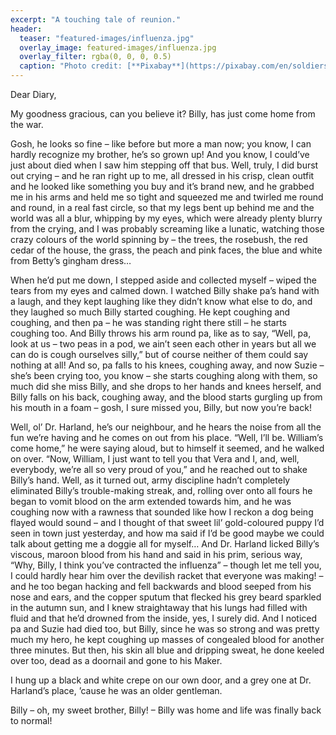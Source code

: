 ```yaml
---
excerpt: "A touching tale of reunion."
header:
  teaser: "featured-images/influenza.jpg"
  overlay_image: featured-images/influenza.jpg
  overlay_filter: rgba(0, 0, 0, 0.5)
  caption: "Photo credit: [**Pixabay**](https://pixabay.com/en/soldiers-motorcycle-military-502116/)"
---
```


Dear Diary,

My goodness gracious, can you believe it?  Billy, has just come home from the war.

Gosh, he looks so fine – like before but more a man now; you know, I can hardly recognize my brother, he’s so grown up!  And you know, I could’ve just about died when I saw him stepping off that bus.  Well, truly, I did burst out crying – and he ran right up to me, all dressed in his crisp, clean outfit and he looked like something you buy and it’s brand new, and he grabbed me in his arms and held me so tight and squeezed me and twirled me round and round, in a real fast circle, so that my legs bent up behind me and the world was all a blur, whipping by my eyes, which were already plenty blurry from the crying, and I was probably screaming like a lunatic, watching those crazy colours of the world spinning by – the trees, the rosebush, the red cedar of the house, the grass, the peach and pink faces, the blue and white from Betty’s gingham dress…

When he’d put me down, I  stepped aside and collected myself – wiped the tears from my eyes and calmed down.  I watched Billy shake pa’s hand with a laugh, and they kept laughing like they didn’t know what else to do, and they laughed so much Billy started coughing.  He kept coughing and coughing, and then pa – he was standing right there still – he starts coughing too.  And Billy throws his arm round pa, like as to say, “Well, pa, look at us – two peas in a pod, we ain’t seen each other in years but all we can do is cough ourselves silly,” but of course neither of them could say nothing at all!  And so, pa falls to his knees, coughing away, and now Suzie – she’s been crying too, you know – she starts coughing along with them, so much did she miss Billy, and she drops to her hands and knees herself, and Billy falls on his back, coughing away, and the blood starts gurgling up from his mouth in a foam – gosh, I sure missed you, Billy, but now you’re back!

Well, ol’ Dr. Harland, he’s our neighbour, and he hears the noise from all the fun we’re having and he comes on out from his place.  “Well, I’ll be. William’s come home,” he were saying aloud, but to himself it seemed, and he walked on over.  “Now, William, I just want to tell you that Vera and I, and, well, everybody, we’re all so very proud of you,” and he reached out to shake Billy’s hand.  Well, as it turned out, army discipline hadn’t completely eliminated Billy’s trouble-making streak, and, rolling over onto all fours he began to vomit blood on the arm extended towards him, and he was coughing now with a rawness that sounded like how I reckon a dog being flayed would sound – and I thought of that sweet lil’ gold-coloured puppy I’d seen in town just yesterday, and how ma said if I’d be good maybe we could talk about getting me a doggie all for myself…  And Dr. Harland licked Billy’s viscous, maroon blood from his hand and said in his prim, serious way, “Why, Billy, I think you’ve contracted the influenza” – though let me tell you, I could hardly hear him over the devilish racket that everyone was making! – and he too began hacking and fell backwards and blood seeped from his nose and ears, and the copper sputum that flecked his grey beard sparkled in the autumn sun, and I knew straightaway that his lungs had filled with fluid and that he’d drowned from the inside, yes, I surely did.  And I noticed pa and Suzie had died too, but Billy, since he was so strong and was pretty much my hero, he kept coughing up masses of congealed blood for another three minutes.  But then, his skin all blue and dripping sweat, he done keeled over too, dead as a doornail and gone to his Maker.

I hung up a black and white crepe on our own door, and a grey one at Dr. Harland’s place, ’cause he was an older gentleman.

Billy – oh, my sweet brother, Billy! – Billy was home and life was finally back to normal!